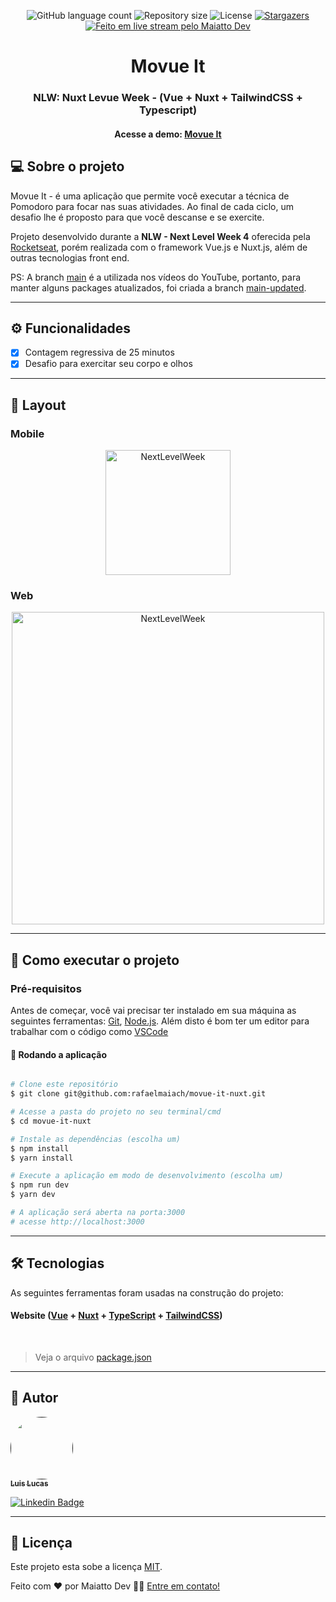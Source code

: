 <p align="center">
	<img alt="GitHub language count" src="https://img.shields.io/github/languages/count/rafaelmaiach/movue-it-nuxt?color=%2304D361">

  <img alt="Repository size" src="https://img.shields.io/github/repo-size/rafaelmaiach/movue-it-nuxt">

  <img alt="License" src="https://img.shields.io/badge/license-MIT-brightgreen">

  <a href="https://github.com/rafaelmaiach/movue-it-nuxt/stargazers">
    <img alt="Stargazers" src="https://img.shields.io/github/stars/rafaelmaiach/movue-it-nuxt?style=social">
  </a>

  <a href="https://twitch.tv/MaiattoDev">
    <img alt="Feito em live stream pelo Maiatto Dev" src="https://img.shields.io/badge/feito%20por-Maiatto%20Dev-%237519C1">
  </a>
</p>

<h1 align="center">
  Movue It
</h1>
<h3 align="center">
	NLW: Nuxt Levue Week - (Vue + Nuxt + TailwindCSS + Typescript)
</h3>
<h4 align="center">
	Acesse a demo:
	<a href="https://movueit.vercel.app/">
		Movue It
	</a>
</h4>

## 💻 Sobre o projeto

Movue It - é uma aplicação que permite você executar a técnica de Pomodoro para focar nas suas atividades. Ao final de cada ciclo, um desafio lhe é proposto para que você descanse e se exercite.

Projeto desenvolvido durante a **NLW - Next Level Week 4** oferecida pela [Rocketseat](https://nextlevelweek.com/), porém realizada com o framework Vue.js e Nuxt.js, além de outras tecnologias front end.

PS: A branch [main](https://github.com/rafaelmaiach/movue-it-nuxt) é a utilizada nos vídeos do YouTube, portanto, para manter alguns packages atualizados, foi criada a branch [main-updated](https://github.com/rafaelmaiach/movue-it-nuxt/tree/main-updated).

---
## ⚙️ Funcionalidades

- [x] Contagem regressiva de 25 minutos
- [x] Desafio para exercitar seu corpo e olhos
---

## 🎨 Layout
### Mobile

<p align="center">
  <img alt="NextLevelWeek" title="#NextLevelWeek" src="./.github/assets/mobile-demo.gif" width="200px">
</p>

### Web

<p align="center" style="display: flex; align-items: flex-start; justify-content: center;">
  <img alt="NextLevelWeek" title="#NextLevelWeek" src="./.github/assets/web-demo.gif" width="500px">
</p>

---

## 🚀 Como executar o projeto

### Pré-requisitos

Antes de começar, você vai precisar ter instalado em sua máquina as seguintes ferramentas:
[Git](https://git-scm.com), [Node.js](https://nodejs.org/en/).
Além disto é bom ter um editor para trabalhar com o código como [VSCode](https://code.visualstudio.com/)

#### 🧭 Rodando a aplicação

```bash

# Clone este repositório
$ git clone git@github.com:rafaelmaiach/movue-it-nuxt.git

# Acesse a pasta do projeto no seu terminal/cmd
$ cd movue-it-nuxt

# Instale as dependências (escolha um)
$ npm install
$ yarn install

# Execute a aplicação em modo de desenvolvimento (escolha um)
$ npm run dev
$ yarn dev

# A aplicação será aberta na porta:3000
# acesse http://localhost:3000

```

---

## 🛠 Tecnologias

As seguintes ferramentas foram usadas na construção do projeto:

#### **Website**  ([Vue](https://vuejs.org/) + [Nuxt](https://nuxtjs.org/)  +  [TypeScript](https://www.typescriptlang.org/) + [TailwindCSS](https://tailwindcss.com/))
<br>

> Veja o arquivo  [package.json](https://github.com/rafaelmaiach/movue-it-nuxt/blob/master/web/package.json)

---

## 🦸 Autor

<a href="">
 <img style="border-radius: 50%;" src="https://avatars.githubusercontent.com/u/13542718?v=4" width="100px;" alt=""/>
 <br />
 <sub><b>Luis Lucas</b></sub>
</a>
<br />

[![Linkedin Badge](https://img.shields.io/badge/-MaiattoDev-blue?style=flat-square&logo=Linkedin&logoColor=white&link=https://www.linkedin.com/in/rafaelmaiach/)](https://www.linkedin.com/in/rafaelmaiach/)

---

## 📝 Licença

Este projeto esta sobe a licença [MIT](./LICENSE).

Feito com ❤️ por Maiatto Dev 👋🏽 [Entre em contato!](https://www.linkedin.com/in/rafaelmaiach/)
